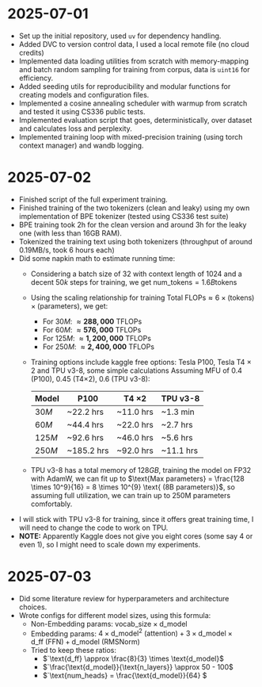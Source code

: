 # 2025-07-01
- Set up the initial repository, used `uv` for dependency handling.
- Added DVC to version control data, I used a local remote file (no cloud credits)
- Implemented data loading utilities from scratch with memory-mapping and batch random sampling for training from corpus, data is `uint16` for efficiency.
- Added seeding utils for reproducibility and modular functions for creating models and configuration files.
- Implemented a cosine annealing scheduler with warmup from scratch and tested it using CS336 public tests. 
- Implemented evaluation script that goes, deterministically, over dataset and calculates loss and perplexity.
- Implemented training loop with mixed-precision training (using torch context manager) and wandb logging.

# 2025-07-02
- Finished script of the full experiment training.  
- Finished training of the two tokenizers (clean and leaky) using my own implementation of BPE tokenizer (tested using CS336 test suite)
- BPE training took 2h for the clean version and around 3h for the leaky one (with less than 16GB RAM). 
- Tokenized the training text using both tokenizers (throughput of around 0.19MB/s, took 6 hours each)
- Did some napkin math to estimate running time:
  - Considering a batch size of $32$ with context length of $1024$ and a decent $50k$ steps for training, we get $\text{num_tokens} = 1.6B \text{tokens}$
  - Using the scaling relationship for training $\text{Total FLOPs} \approx 6 \times (\text{tokens}) \times (\text{parameters})$, we get: 
    - For $30M$: $\approx \mathbf{288{,}000}$ TFLOPs
    - For $60M$: $\approx \mathbf{576{,}000}$ TFLOPs
    - For $125M$: $\approx \mathbf{1{,}200{,}000}$ TFLOPs
    - For $250M$: $\approx \mathbf{2{,}400{,}000}$ TFLOPs
  - Training options include kaggle free options: Tesla P100, Tesla T4 $\times$ 2 and TPU v3-8, some simple calculations Assuming MFU of $0.4$ (P100), $0.45$ (T4×2), $0.6$ (TPU v3-8):
  
      | Model  | P100       | T4 ×2     | TPU v3-8  | 
      |--------|------------|-----------|-----------| 
      | $30M$  | ~22.2 hrs  | ~11.0 hrs | ~1.3 min  | 
      | $60M$  | ~44.4 hrs  | ~22.0 hrs | ~2.7 hrs  | 
      | $125M$ | ~92.6 hrs  | ~46.0 hrs | ~5.6 hrs  | 
      | $250M$ | ~185.2 hrs | ~92.0 hrs | ~11.1 hrs |
  - TPU v3-8 has a total memory of $128GB$, training the model on FP32 with AdamW, we can fit up to $\text{Max parameters} = \frac{128 \times 10^9}{16} = 8 \times 10^{9} \text{ (8B parameters)}$, so assuming full utilization, we can train up to 250M parameters comfortably.
- I will stick with TPU v3-8 for training, since it offers great training time, I will need to change the code to work on TPU.
- **NOTE:** Apparently Kaggle does not give you eight cores (some say 4 or even 1), so I might need to scale down my experiments.

# 2025-07-03
- Did some literature review for hyperparameters and architecture choices. 
- Wrote configs for different model sizes, using this formula: 
  - Non-Embedding params: $\text{vocab_size} \times \text{d_model}$ 
  - Embedding params: $4 \times \text{d_model}^2 \ \text{(attention)} + 3 \times \text{d_model} \times \text{d_ff} \ \text{(FFN)} + \text{d_model} \ \text{(RMSNorm)}$ 
  - Tried to keep these ratios: 
    - $`\text{d_ff} \approx \frac{8}{3} \times \text{d_model}$
    - $`\frac{\text{d_model}}{\text{n_layers}} \approx 50 - 100$
    - $`\text{num_heads} = \frac{\text{d_model}}{64} $

